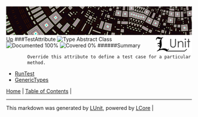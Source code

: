 ![](../Content/LUnit-banner-small.png "")
[<img align="right" src="../Content/LUnit-logo-small.png">](../../README.md)
[Up](../LUnit.md)
###TestAttribute
![Type Abstract Class](http://b.repl.ca/v1/Type-Abstract%20Class-lightgrey.png "") ![Documented 100%](http://b.repl.ca/v1/Documented-100%25-brightgreen.png "") ![Covered 0%](http://b.repl.ca/v1/Covered-0%25-red.png "")
######Summary

            Override this attribute to define a test case for a particular
            method.
            
 - [RunTest](TestAttribute_RunTest.md)
 - [GenericTypes](TestAttribute_GenericTypes.md)

[Home](../../README.md) | [Table of Contents](../../TableOfContents.md) | 

---

This markdown was generated by [LUnit](https://github.com/CodeSingularity/LUnit), powered by [LCore](https://github.com/CodeSingularity/LCore) | 

